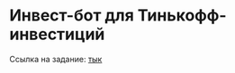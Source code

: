 # Инвест-бот для Тинькофф-инвестиций

Ссылка на задание: [тык](https://github.com/Tinkoff/invest-robot-contest)
